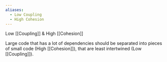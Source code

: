 ```yaml
---
aliases:
  - Low Coupling
  - High Cohesion
---
```

Low [[Coupling]] & High [[Cohesion]]

Large code that has a lot of dependencies should be separated into pieces of small code (High [[Cohesion]]), that are least intertwined (Low [[Coupling]]).
